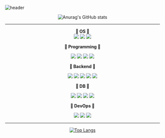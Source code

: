 ![header](https://capsule-render.vercel.app/api?type=waving&color=FF1493&height=300&section=header&text=Hello,%20I'm%20Gilyeon🖤&fontSize=60&animation=fadeIn&fontAlignY=38)


<div align="center">


![Anurag's GitHub stats](https://github-readme-stats.vercel.app/api?username=gilyeon00&show_icons=true&theme=radical)

<hr/>

**🖤 OS 🖤**  
<img src="https://img.shields.io/badge/macOS-000000?style=flat-square&logo=macOS&logoColor=white"/> <img src="https://img.shields.io/badge/Ubuntu-E95420?style=flat-square&logo=Ubuntu&logoColor=white"/> <img src="https://img.shields.io/badge/Windows-0078D6?style=flat-square&logo=Windows&logoColor=white"/>

**🖤 Programming 🖤**  
  
<img src="https://img.shields.io/badge/Python-3776AB?style=flat-square&logo=Python&logoColor=white"/> <img src="https://img.shields.io/badge/C++-00599C?style=flat-square&logo=C++&logoColor=white"/> <img src="https://img.shields.io/badge/C-A8B9CC?style=flat-square&logo=C&logoColor=white"/> <img src="https://img.shields.io/badge/Java-007396?style=flat-square&logo=Java&logoColor=white"/> 

  

**🖤 Backend 🖤**  
  
<img src="https://img.shields.io/badge/Flask-000000?style=flat-square&logo=Flask&logoColor=white"/>  <img src="https://img.shields.io/badge/FastAPI-009688?style=flat-square&logo=FastAPI&logoColor=white"/> <img src="https://img.shields.io/badge/Django-092E20?style=flat-square&logo=Django&logoColor=white"/> <img src="https://img.shields.io/badge/Celery-37814A?style=flat-square&logo=Celery&logoColor=white"/> <img src="https://img.shields.io/badge/RabbitMQ-FF6600?style=flat-square&logo=RabbitMQ&logoColor=white"/> 

  

**🖤 DB 🖤**  
  
<img src="https://img.shields.io/badge/MySQL-4479A1?style=flat-square&logo=MySQL&logoColor=white"/>  <img src="https://img.shields.io/badge/PostgreSQL-4169E1?style=flat-square&logo=PostgreSQL&logoColor=white"/> <img src="https://img.shields.io/badge/Redis-DC382D?style=flat-square&logo=Redis&logoColor=white"/> <img src="https://img.shields.io/badge/Amazon S3-569A31?style=flat-square&logo=Amazon S3&logoColor=white"/>

  
  
**🖤 DevOps 🖤**  
  
<img src="https://img.shields.io/badge/Docker-2496ED?style=flat-square&logo=Docker&logoColor=white"/> 
<img src="https://img.shields.io/badge/Amazon EC2-FF9900?style=flat-square&logo=Amazon EC2&logoColor=white"/> 
<img src="https://img.shields.io/badge/Kubernetes-326CE5?style=flat-square&logo=Kubernetes&logoColor=white"/> 

<hr/>
  
[![Top Langs](https://github-readme-stats.vercel.app/api/top-langs/?username=gilyeon00&layout=compact)](https://github.com/gilyeon00/github-readme-stats)
</div>
